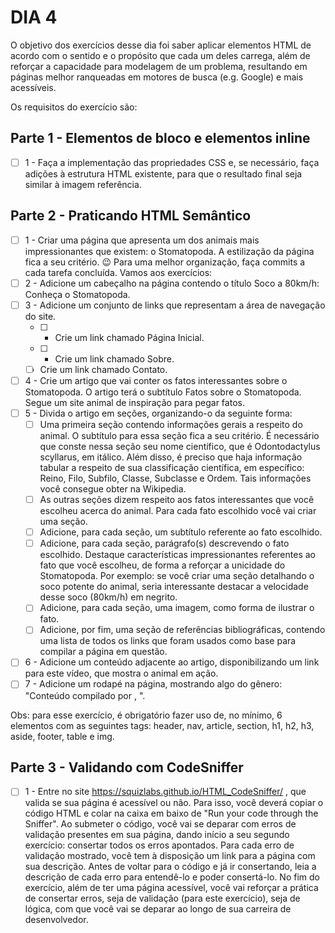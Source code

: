 # DIA 4

O objetivo dos exercícios desse dia foi saber aplicar elementos HTML de acordo com o sentido e o propósito que cada um deles carrega, além de reforçar a capacidade para modelagem de um problema, resultando em páginas melhor ranqueadas em motores de busca (e.g. Google) e mais acessíveis.


Os requisitos do exercício são:

## Parte 1 - Elementos de bloco e elementos inline
- [ ]  1 - Faça a implementação das propriedades CSS e, se necessário, faça adições à estrutura HTML existente, para que o resultado final seja similar à imagem referência.

## Parte 2 - Praticando HTML Semântico
- [ ]  1 - Criar uma página que apresenta um dos animais mais impressionantes que existem: o Stomatopoda. A estilização da página fica a seu critério. 😉
Para uma melhor organização, faça commits a cada tarefa concluída. Vamos aos exercícios:
- [ ]  2 - Adicione um cabeçalho na página contendo o título Soco a 80km/h: Conheça o Stomatopoda.
- [ ]  3 - Adicione um conjunto de links que representam a área de navegação do site.
    - [ ] - Crie um link chamado Página Inicial.
    - [ ] - Crie um link chamado Sobre.
    - [ ]  Crie um link chamado Contato.
- [ ]  4 - Crie um artigo que vai conter os fatos interessantes sobre o Stomatopoda. O artigo terá o subtítulo Fatos sobre o Stomatopoda. Segue um site animal de inspiração para pegar fatos.
- [ ]  5 - Divida o artigo em seções, organizando-o da seguinte forma:
    - [ ]  Uma primeira seção contendo informações gerais a respeito do animal. O subtítulo para essa seção fica a seu critério. É necessário que conste nessa seção seu nome científico, que é Odontodactylus scyllarus, em itálico. Além disso, é preciso que haja informação tabular a respeito de sua classificação científica, em específico: Reino, Filo, Subfilo, Classe, Subclasse e Ordem. Tais informações você consegue obter na Wikipedia.
    - [ ] As outras seções dizem respeito aos fatos interessantes que você escolheu acerca do animal. Para cada fato escolhido você vai criar uma seção.
    - [ ] Adicione, para cada seção, um subtítulo referente ao fato escolhido.
    - [ ] Adicione, para cada seção, parágrafo(s) descrevendo o fato escolhido. Destaque características impressionantes referentes ao fato que você escolheu, de forma a reforçar a unicidade do Stomatopoda. Por exemplo: se você criar uma seção detalhando o soco potente do animal, seria interessante destacar a velocidade desse soco (80km/h) em negrito.
    - [ ] Adicione, para cada seção, uma imagem, como forma de ilustrar o fato.
    - [ ] Adicione, por fim, uma seção de referências bibliográficas, contendo uma lista de todos os links que foram usados como base para compilar a página em questão.
- [ ]  6 - Adicione um conteúdo adjacente ao artigo, disponibilizando um link para este vídeo, que mostra o animal em ação.
- [ ]  7 - Adicione um rodapé na página, mostrando algo do gênero:
"Conteúdo compilado por <insere seu nome>, <ano atual>".

Obs: para esse exercício, é obrigatório fazer uso de, no mínimo, 6 elementos com as seguintes tags: header, nav, article, section, h1, h2, h3, aside, footer, table e img.

## Parte 3 - Validando com CodeSniffer
- [ ]  1 - Entre no site https://squizlabs.github.io/HTML_CodeSniffer/  , que valida se sua página é acessível ou não. Para isso, você deverá copiar o código HTML e colar na caixa em baixo de "Run your code through the Sniffer". Ao submeter o código, você vai se deparar com erros de validação presentes em sua página, dando início a seu segundo exercício: consertar todos os erros apontados. Para cada erro de validação mostrado, você tem à disposição um link para a página com sua descrição. Antes de voltar para o código e já ir consertando, leia a descrição de cada erro para entendê-lo e poder consertá-lo. No fim do exercício, além de ter uma página acessível, você vai reforçar a prática de consertar erros, seja de validação (para este exercício), seja de lógica, com que você vai se deparar ao longo de sua carreira de desenvolvedor.